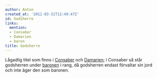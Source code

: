 ```yaml
---
author: Anton
created_at: '2011-03-31T12:49:47Z'
id: Godsherre
links:
  mention:
  - Consaber
  - Damarien
  - baron
title: Godsherre
---
```


Lågadlig titel som finns i [Consaber] och [Damarien]; i Consaber så står godsherren under [baronen]
i rang, då godsherren endast förvaltar sin jord och inte äger den som baronen.

  [Consaber]: Consaber
  [Damarien]: Damarien
  [baronen]: baron
